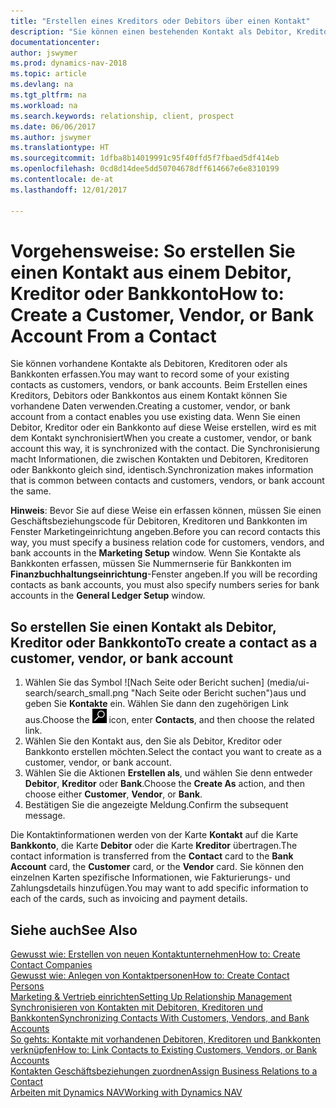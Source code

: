 ```yaml
---
title: "Erstellen eines Kreditors oder Debitors über einen Kontakt"
description: "Sie können einen bestehenden Kontakt als Debitor, Kreditor oder Bankkonto mithilfe der vorhandenen Daten und angeben Geschäftsbeziehung erfassen."
documentationcenter: 
author: jswymer
ms.prod: dynamics-nav-2018
ms.topic: article
ms.devlang: na
ms.tgt_pltfrm: na
ms.workload: na
ms.search.keywords: relationship, client, prospect
ms.date: 06/06/2017
ms.author: jswymer
ms.translationtype: HT
ms.sourcegitcommit: 1dfba8b14019991c95f40ffd5f7fbaed5df414eb
ms.openlocfilehash: 0cd8d14dee5dd50704678dff614667e6e8310199
ms.contentlocale: de-at
ms.lasthandoff: 12/01/2017

---
```

# <a name="how-to-create-a-customer-vendor-or-bank-account-from-a-contact"></a><span data-ttu-id="61478-103">Vorgehensweise: So erstellen Sie einen Kontakt aus einem Debitor, Kreditor oder Bankkonto</span><span class="sxs-lookup"><span data-stu-id="61478-103">How to: Create a Customer, Vendor, or Bank Account From a Contact</span></span>
<span data-ttu-id="61478-104">Sie können vorhandene Kontakte als Debitoren, Kreditoren oder als Bankkonten erfassen.</span><span class="sxs-lookup"><span data-stu-id="61478-104">You may want to record some of your existing contacts as customers, vendors, or bank accounts.</span></span> <span data-ttu-id="61478-105">Beim Erstellen eines Kreditors, Debitors oder Bankkontos aus einem Kontakt können Sie vorhandene Daten verwenden.</span><span class="sxs-lookup"><span data-stu-id="61478-105">Creating a customer, vendor, or bank account from a contact enables you use existing data.</span></span> <span data-ttu-id="61478-106">Wenn Sie einen Debitor, Kreditor oder ein Bankkonto auf diese Weise erstellen, wird es mit dem Kontakt synchronisiert</span><span class="sxs-lookup"><span data-stu-id="61478-106">When you create a customer, vendor, or bank account this way, it is synchronized with the contact.</span></span> <span data-ttu-id="61478-107">Die Synchronisierung macht Informationen, die zwischen Kontakten und Debitoren, Kreditoren oder Bankkonto gleich sind, identisch.</span><span class="sxs-lookup"><span data-stu-id="61478-107">Synchronization makes information that is common between contacts and customers, vendors, or bank account the same.</span></span>

<span data-ttu-id="61478-108">**Hinweis**: Bevor Sie auf diese Weise ein erfassen können, müssen Sie einen Geschäftsbeziehungscode für Debitoren, Kreditoren und Bankkonten im Fenster Marketingeinrichtung angeben.</span><span class="sxs-lookup"><span data-stu-id="61478-108">Before you can record contacts this way, you must specify a business relation code for customers, vendors, and bank accounts in the **Marketing Setup** window.</span></span> <span data-ttu-id="61478-109">Wenn Sie Kontakte als Bankkonten erfassen, müssen Sie Nummernserie für Bankkonten im **Finanzbuchhaltungseinrichtung**-Fenster angeben.</span><span class="sxs-lookup"><span data-stu-id="61478-109">If you will be recording contacts as bank accounts, you must also specify numbers series for bank accounts in the **General Ledger Setup** window.</span></span>

## <a name="to-create-a-contact-as-a-customer-vendor-or-bank-account"></a><span data-ttu-id="61478-110">So erstellen Sie einen Kontakt als Debitor, Kreditor oder Bankkonto</span><span class="sxs-lookup"><span data-stu-id="61478-110">To create a contact as a customer, vendor, or bank account</span></span>
1. <span data-ttu-id="61478-111">Wählen Sie das Symbol ![Nach Seite oder Bericht suchen] (media/ui-search/search_small.png "Nach Seite oder Bericht suchen")aus und geben Sie **Kontakte** ein. Wählen Sie dann den zugehörigen Link aus.</span><span class="sxs-lookup"><span data-stu-id="61478-111">Choose the ![Search for Page or Report](media/ui-search/search_small.png "Search for Page or Report icon") icon, enter **Contacts**, and then choose the related link.</span></span>
2. <span data-ttu-id="61478-112">Wählen Sie den Kontakt aus, den Sie als Debitor, Kreditor oder Bankkonto erstellen möchten.</span><span class="sxs-lookup"><span data-stu-id="61478-112">Select the contact you want to create as a customer, vendor, or bank account.</span></span>
3. <span data-ttu-id="61478-113">Wählen Sie die Aktionen **Erstellen als**, und wählen Sie denn entweder **Debitor**, **Kreditor** oder **Bank**.</span><span class="sxs-lookup"><span data-stu-id="61478-113">Choose the **Create As** action, and then choose either **Customer**, **Vendor**, or **Bank**.</span></span>
4. <span data-ttu-id="61478-114">Bestätigen Sie die angezeigte Meldung.</span><span class="sxs-lookup"><span data-stu-id="61478-114">Confirm the subsequent message.</span></span>

<span data-ttu-id="61478-115">Die Kontaktinformationen werden von der Karte **Kontakt** auf die Karte **Bankkonto**, die Karte **Debitor** oder die Karte **Kreditor** übertragen.</span><span class="sxs-lookup"><span data-stu-id="61478-115">The contact information is transferred from the **Contact** card to the **Bank Account** card, the **Customer** card, or the **Vendor** card.</span></span> <span data-ttu-id="61478-116">Sie können den einzelnen Karten spezifische Informationen, wie Fakturierungs- und Zahlungsdetails hinzufügen.</span><span class="sxs-lookup"><span data-stu-id="61478-116">You may want to add specific information to each of the cards, such as invoicing and payment details.</span></span>

## <a name="see-also"></a><span data-ttu-id="61478-117">Siehe auch</span><span class="sxs-lookup"><span data-stu-id="61478-117">See Also</span></span>
[<span data-ttu-id="61478-118">Gewusst wie: Erstellen von neuen Kontaktunternehmen</span><span class="sxs-lookup"><span data-stu-id="61478-118">How to: Create Contact Companies</span></span>](marketing-create-contact-companies.md)  
[<span data-ttu-id="61478-119">Gewusst wie: Anlegen von Kontaktpersonen</span><span class="sxs-lookup"><span data-stu-id="61478-119">How to: Create Contact Persons</span></span>](marketing-create-contact-persons.md)  
[<span data-ttu-id="61478-120">Marketing & Vertrieb einrichten</span><span class="sxs-lookup"><span data-stu-id="61478-120">Setting Up Relationship Management</span></span>](marketing-setup-marketing.md)  
[<span data-ttu-id="61478-121">Synchronisieren von Kontakten mit Debitoren, Kreditoren und Bankkonten</span><span class="sxs-lookup"><span data-stu-id="61478-121">Synchronizing Contacts With Customers, Vendors, and Bank Accounts</span></span>](marketing-synchronize-contacts-customers-vendors-bank-accounts.md)  
[<span data-ttu-id="61478-122">So gehts: Kontakte mit vorhandenen Debitoren, Kreditoren und Bankkonten verknüpfen</span><span class="sxs-lookup"><span data-stu-id="61478-122">How to: Link Contacts to Existing Customers, Vendors, or Bank Accounts</span></span>](marketing-how-link-contact.md)  
[<span data-ttu-id="61478-123">Kontakten Geschäftsbeziehungen zuordnen</span><span class="sxs-lookup"><span data-stu-id="61478-123">Assign Business Relations to a Contact</span></span>](marketing-business-relations.md#AssignBusRelContact)  
[<span data-ttu-id="61478-124">Arbeiten mit Dynamics NAV</span><span class="sxs-lookup"><span data-stu-id="61478-124">Working with Dynamics NAV</span></span>](ui-work-product.md)

